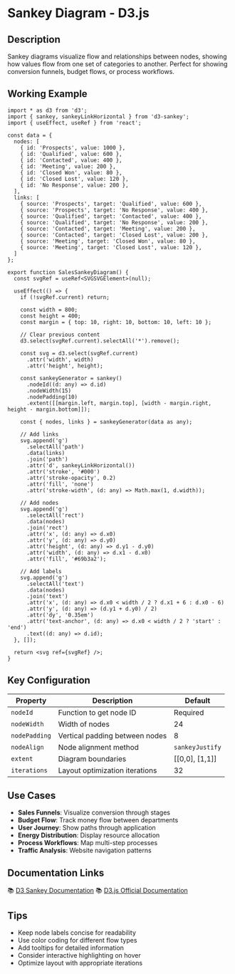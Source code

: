 # Sankey Diagram - D3.js

## Description
Sankey diagrams visualize flow and relationships between nodes, showing how values flow from one set of categories to another. Perfect for showing conversion funnels, budget flows, or process workflows.

## Working Example

```tsx
import * as d3 from 'd3';
import { sankey, sankeyLinkHorizontal } from 'd3-sankey';
import { useEffect, useRef } from 'react';

const data = {
  nodes: [
    { id: 'Prospects', value: 1000 },
    { id: 'Qualified', value: 600 },
    { id: 'Contacted', value: 400 },
    { id: 'Meeting', value: 200 },
    { id: 'Closed Won', value: 80 },
    { id: 'Closed Lost', value: 120 },
    { id: 'No Response', value: 200 },
  ],
  links: [
    { source: 'Prospects', target: 'Qualified', value: 600 },
    { source: 'Prospects', target: 'No Response', value: 400 },
    { source: 'Qualified', target: 'Contacted', value: 400 },
    { source: 'Qualified', target: 'No Response', value: 200 },
    { source: 'Contacted', target: 'Meeting', value: 200 },
    { source: 'Contacted', target: 'Closed Lost', value: 200 },
    { source: 'Meeting', target: 'Closed Won', value: 80 },
    { source: 'Meeting', target: 'Closed Lost', value: 120 },
  ]
};

export function SalesSankeyDiagram() {
  const svgRef = useRef<SVGSVGElement>(null);

  useEffect(() => {
    if (!svgRef.current) return;

    const width = 800;
    const height = 400;
    const margin = { top: 10, right: 10, bottom: 10, left: 10 };

    // Clear previous content
    d3.select(svgRef.current).selectAll('*').remove();

    const svg = d3.select(svgRef.current)
      .attr('width', width)
      .attr('height', height);

    const sankeyGenerator = sankey()
      .nodeId((d: any) => d.id)
      .nodeWidth(15)
      .nodePadding(10)
      .extent([[margin.left, margin.top], [width - margin.right, height - margin.bottom]]);

    const { nodes, links } = sankeyGenerator(data as any);

    // Add links
    svg.append('g')
      .selectAll('path')
      .data(links)
      .join('path')
      .attr('d', sankeyLinkHorizontal())
      .attr('stroke', '#000')
      .attr('stroke-opacity', 0.2)
      .attr('fill', 'none')
      .attr('stroke-width', (d: any) => Math.max(1, d.width));

    // Add nodes
    svg.append('g')
      .selectAll('rect')
      .data(nodes)
      .join('rect')
      .attr('x', (d: any) => d.x0)
      .attr('y', (d: any) => d.y0)
      .attr('height', (d: any) => d.y1 - d.y0)
      .attr('width', (d: any) => d.x1 - d.x0)
      .attr('fill', '#69b3a2');

    // Add labels
    svg.append('g')
      .selectAll('text')
      .data(nodes)
      .join('text')
      .attr('x', (d: any) => d.x0 < width / 2 ? d.x1 + 6 : d.x0 - 6)
      .attr('y', (d: any) => (d.y1 + d.y0) / 2)
      .attr('dy', '0.35em')
      .attr('text-anchor', (d: any) => d.x0 < width / 2 ? 'start' : 'end')
      .text((d: any) => d.id);
  }, []);

  return <svg ref={svgRef} />;
}
```

## Key Configuration

| Property | Description | Default |
|----------|-------------|---------|
| `nodeId` | Function to get node ID | Required |
| `nodeWidth` | Width of nodes | 24 |
| `nodePadding` | Vertical padding between nodes | 8 |
| `nodeAlign` | Node alignment method | `sankeyJustify` |
| `extent` | Diagram boundaries | [[0,0], [1,1]] |
| `iterations` | Layout optimization iterations | 32 |

## Use Cases

- **Sales Funnels**: Visualize conversion through stages
- **Budget Flow**: Track money flow between departments
- **User Journey**: Show paths through application
- **Energy Distribution**: Display resource allocation
- **Process Workflows**: Map multi-step processes
- **Traffic Analysis**: Website navigation patterns

## Documentation Links
📚 [D3 Sankey Documentation](https://github.com/d3/d3-sankey)
📚 [D3.js Official Documentation](https://d3js.org/)

## Tips
- Keep node labels concise for readability
- Use color coding for different flow types
- Add tooltips for detailed information
- Consider interactive highlighting on hover
- Optimize layout with appropriate iterations